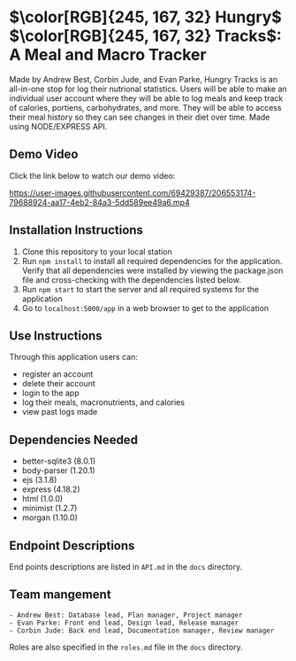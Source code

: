 # $\color[RGB]{245, 167, 32} Hungry$ $\color[RGB]{245, 167, 32} Tracks$: A Meal and Macro Tracker 



Made by Andrew Best, Corbin Jude, and Evan Parke, Hungry Tracks is an all-in-one stop for log their nutrional statistics. Users will be able to make an individual user account where they will be able to log meals and keep track of calories, portiens, carbohydrates, and more. They will be able to access their meal history so they can see changes in their diet over time. Made using NODE/EXPRESS API.

## Demo Video

Click the link below to watch our demo video:


https://user-images.githubusercontent.com/69429387/206553174-79688924-aa17-4eb2-84a3-5dd589ee49a6.mp4



## Installation Instructions
1. Clone this repository to your local station
2. Run `npm install` to install all required dependencies for the application. Verify that all dependencies were installed by viewing the package.json file and cross-checking with the dependencies listed below.
3. Run `npm start` to start the server and all required systems for the application
4. Go to `localhost:5000/app` in a web browser to get to the application

## Use Instructions
Through this application users can:
* register an account
* delete their account
* login to the app
* log their meals, macronutrients,  and calories
* view past logs made

## Dependencies Needed
* better-sqlite3 (8.0.1)
* body-parser (1.20.1)
* ejs (3.1.8)
* express (4.18.2)
* html (1.0.0)
* minimist (1.2.7)
* morgan (1.10.0)

## Endpoint Descriptions
End points descriptions are listed in `API.md` in the `docs` directory.

## Team mangement
```
- Andrew Best: Database lead, Plan manager, Project manager 
- Evan Parke: Front end lead, Design lead, Release manager 
- Corbin Jude: Back end lead, Documentation manager, Review manager
```
Roles are also specified in the `roles.md` file in the `docs` directory.
